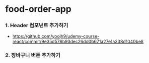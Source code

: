# food-order-app

### 1. Header 컴포넌트 추가하기

-   https://github.com/yoojh9/udemy-course-react/commit/9e35d578b93dec26dd0b671a27e1a338d1040be8

### 2. 장바구니 버튼 추가하기
